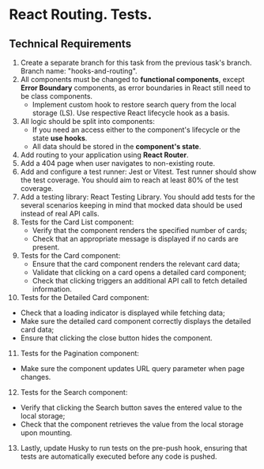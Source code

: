 # React Routing. Tests.

## Technical Requirements

1. Create a separate branch for this task from the previous task's branch. Branch name: "hooks-and-routing".
2. All components must be changed to **functional components**, except **Error Boundary** components, as error boundaries in React still need to be class components.
   - Implement custom hook to restore search query from the local storage (LS). Use respective React lifecycle hook as a basis.
3. All logic should be split into components:
   - If you need an access either to the component's lifecycle or the state **use hooks**.
   - All data should be stored in the **component's state**.
4. Add routing to your application using **React Router**.
5. Add a 404 page when user navigates to non-existing route.
6. Add and configure a test runner: Jest or Vitest. Test runner should show the test coverage. You should aim to reach at least 80% of the test coverage.
7. Add a testing library: React Testing Library. You should add tests for the several scenarios keeping in mind that mocked data should be used instead of real API calls.
8. Tests for the Card List component:
   - Verify that the component renders the specified number of cards;
   - Check that an appropriate message is displayed if no cards are present.
9. Tests for the Card component:
   - Ensure that the card component renders the relevant card data;
   - Validate that clicking on a card opens a detailed card component;
   - Check that clicking triggers an additional API call to fetch detailed information.
10. Tests for the Detailed Card component:

- Check that a loading indicator is displayed while fetching data;
- Make sure the detailed card component correctly displays the detailed card data;
- Ensure that clicking the close button hides the component.

11. Tests for the Pagination component:

- Make sure the component updates URL query parameter when page changes.

12. Tests for the Search component:

- Verify that clicking the Search button saves the entered value to the local storage;
- Check that the component retrieves the value from the local storage upon mounting.

13. Lastly, update Husky to run tests on the pre-push hook, ensuring that tests are automatically executed before any code is pushed.
